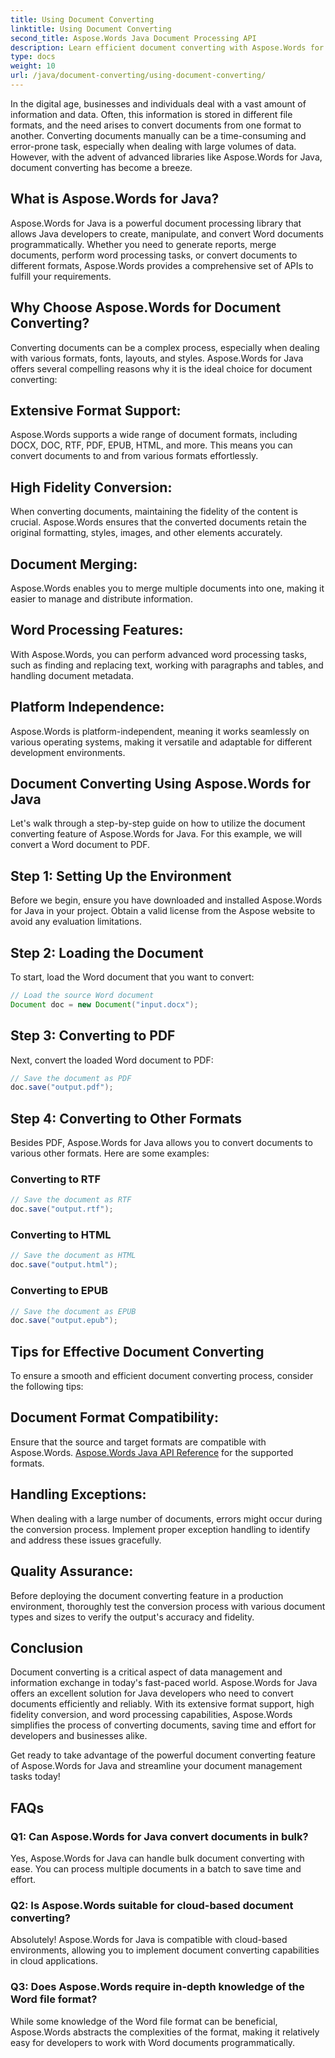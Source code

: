 ```yaml
---
title: Using Document Converting
linktitle: Using Document Converting
second_title: Aspose.Words Java Document Processing API
description: Learn efficient document converting with Aspose.Words for Java. Convert, merge, and process files flawlessly. Simplify your workflow in one powerful library.
type: docs
weight: 10
url: /java/document-converting/using-document-converting/
---
```


In the digital age, businesses and individuals deal with a vast amount of information and data. Often, this information is stored in different file formats, and the need arises to convert documents from one format to another. Converting documents manually can be a time-consuming and error-prone task, especially when dealing with large volumes of data. However, with the advent of advanced libraries like Aspose.Words for Java, document converting has become a breeze.

## What is Aspose.Words for Java?

Aspose.Words for Java is a powerful document processing library that allows Java developers to create, manipulate, and convert Word documents programmatically. Whether you need to generate reports, merge documents, perform word processing tasks, or convert documents to different formats, Aspose.Words provides a comprehensive set of APIs to fulfill your requirements.

## Why Choose Aspose.Words for Document Converting?

Converting documents can be a complex process, especially when dealing with various formats, fonts, layouts, and styles. Aspose.Words for Java offers several compelling reasons why it is the ideal choice for document converting:

## Extensive Format Support: 
Aspose.Words supports a wide range of document formats, including DOCX, DOC, RTF, PDF, EPUB, HTML, and more. This means you can convert documents to and from various formats effortlessly.

## High Fidelity Conversion: 
When converting documents, maintaining the fidelity of the content is crucial. Aspose.Words ensures that the converted documents retain the original formatting, styles, images, and other elements accurately.

## Document Merging: 
Aspose.Words enables you to merge multiple documents into one, making it easier to manage and distribute information.

## Word Processing Features: 
With Aspose.Words, you can perform advanced word processing tasks, such as finding and replacing text, working with paragraphs and tables, and handling document metadata.

## Platform Independence: 
Aspose.Words is platform-independent, meaning it works seamlessly on various operating systems, making it versatile and adaptable for different development environments.

## Document Converting Using Aspose.Words for Java

Let's walk through a step-by-step guide on how to utilize the document converting feature of Aspose.Words for Java. For this example, we will convert a Word document to PDF.

## Step 1: Setting Up the Environment

Before we begin, ensure you have downloaded and installed Aspose.Words for Java in your project. Obtain a valid license from the Aspose website to avoid any evaluation limitations.

## Step 2: Loading the Document

To start, load the Word document that you want to convert:

```java
// Load the source Word document
Document doc = new Document("input.docx");
```

## Step 3: Converting to PDF

Next, convert the loaded Word document to PDF:

```java
// Save the document as PDF
doc.save("output.pdf");
```

## Step 4: Converting to Other Formats

Besides PDF, Aspose.Words for Java allows you to convert documents to various other formats. Here are some examples:

### Converting to RTF

```java
// Save the document as RTF
doc.save("output.rtf");
```

### Converting to HTML

```java
// Save the document as HTML
doc.save("output.html");
```

### Converting to EPUB

```java
// Save the document as EPUB
doc.save("output.epub");
```

## Tips for Effective Document Converting

To ensure a smooth and efficient document converting process, consider the following tips:

## Document Format Compatibility: 
Ensure that the source and target formats are compatible with Aspose.Words. [Aspose.Words Java API Reference](https://reference.aspose.com/words/java/) for the supported formats.

## Handling Exceptions: 
When dealing with a large number of documents, errors might occur during the conversion process. Implement proper exception handling to identify and address these issues gracefully.

## Quality Assurance: 
Before deploying the document converting feature in a production environment, thoroughly test the conversion process with various document types and sizes to verify the output's accuracy and fidelity.

## Conclusion

Document converting is a critical aspect of data management and information exchange in today's fast-paced world. Aspose.Words for Java offers an excellent solution for Java developers who need to convert documents efficiently and reliably. With its extensive format support, high fidelity conversion, and word processing capabilities, Aspose.Words simplifies the process of converting documents, saving time and effort for developers and businesses alike.

Get ready to take advantage of the powerful document converting feature of Aspose.Words for Java and streamline your document management tasks today!

## FAQs

### Q1: Can Aspose.Words for Java convert documents in bulk?

Yes, Aspose.Words for Java can handle bulk document converting with ease. You can process multiple documents in a batch to save time and effort.

### Q2: Is Aspose.Words suitable for cloud-based document converting?

Absolutely! Aspose.Words for Java is compatible with cloud-based environments, allowing you to implement document converting capabilities in cloud applications.

### Q3: Does Aspose.Words require in-depth knowledge of the Word file format?

While some knowledge of the Word file format can be beneficial, Aspose.Words abstracts the complexities of the format, making it relatively easy for developers to work with Word documents programmatically.